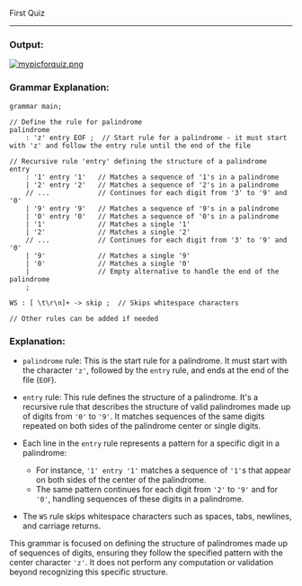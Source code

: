 First Quiz
***************************
### Output:
[![mypicforquiz.png](https://i.postimg.cc/k4TxChLZ/mypicforquiz.png)](https://postimg.cc/ygSJXn1X)


### Grammar Explanation:

```antlr
grammar main;

// Define the rule for palindrome
palindrome
    : 'z' entry EOF ;  // Start rule for a palindrome - it must start with 'z' and follow the entry rule until the end of the file

// Recursive rule 'entry' defining the structure of a palindrome
entry
    : '1' entry '1'   // Matches a sequence of '1's in a palindrome
    | '2' entry '2'   // Matches a sequence of '2's in a palindrome
    // ...            // Continues for each digit from '3' to '9' and '0'
    | '9' entry '9'   // Matches a sequence of '9's in a palindrome
    | '0' entry '0'   // Matches a sequence of '0's in a palindrome
    | '1'             // Matches a single '1'
    | '2'             // Matches a single '2'
    // ...            // Continues for each digit from '3' to '9' and '0'
    | '9'             // Matches a single '9'
    | '0'             // Matches a single '0'
    |                 // Empty alternative to handle the end of the palindrome
    ;

WS : [ \t\r\n]+ -> skip ;  // Skips whitespace characters

// Other rules can be added if needed
```

### Explanation:

- `palindrome` rule: This is the start rule for a palindrome. It must start with the character `'z'`, followed by the `entry` rule, and ends at the end of the file (`EOF`).

- `entry` rule: This rule defines the structure of a palindrome. It's a recursive rule that describes the structure of valid palindromes made up of digits from `'0'` to `'9'`. It matches sequences of the same digits repeated on both sides of the palindrome center or single digits.

- Each line in the `entry` rule represents a pattern for a specific digit in a palindrome:
  - For instance, `'1' entry '1'` matches a sequence of `'1'`s that appear on both sides of the center of the palindrome.
  - The same pattern continues for each digit from `'2'` to `'9'` and for `'0'`, handling sequences of these digits in a palindrome.

- The `WS` rule skips whitespace characters such as spaces, tabs, newlines, and carriage returns.

This grammar is focused on defining the structure of palindromes made up of sequences of digits, ensuring they follow the specified pattern with the center character `'z'`. It does not perform any computation or validation beyond recognizing this specific structure.

